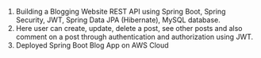 1. Building a Blogging Website REST API using Spring Boot, Spring Security, JWT, Spring Data JPA (Hibernate), MySQL database.
2. Here user can create, update, delete a post, see other posts and also comment on a post through authentication and authorization using JWT.
3. Deployed Spring Boot Blog App on AWS Cloud
